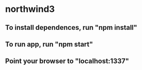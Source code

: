 # northwind3

## To install dependences, run "npm install"
## To run app, run "npm start"
## Point your browser to "localhost:1337"
